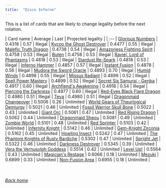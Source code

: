 ```yaml
---
title:  "Disco Inferno"
---
```


This is a list of cards that are likely to change legality before the next rotation.

| Card name | Average | Last | Projected legality |
| :-- |
[Glorious Numbers](https://db.ygoprodeck.com/card/?search=Glorious%20Numbers) | 0.4316 | 0.57 | Illegal |
[Kycoo the Ghost Destroyer](https://db.ygoprodeck.com/card/?search=Kycoo%20the%20Ghost%20Destroyer) | 0.4477 | 0.55 | Illegal |
[Malefic Truth Dragon](https://db.ygoprodeck.com/card/?search=Malefic%20Truth%20Dragon) | 0.4738 | 0.54 | Illegal |
[Amazoness Fighting Spirit](https://db.ygoprodeck.com/card/?search=Amazoness%20Fighting%20Spirit) | 0.4758 | 0.53 | Illegal |
[Buten](https://db.ygoprodeck.com/card/?search=Buten) | 0.4758 | 0.53 | Illegal |
[Raviel, Lord of Phantasms](https://db.ygoprodeck.com/card/?search=Raviel,%20Lord%20of%20Phantasms) | 0.4818 | 0.53 | Illegal |
[Stardust Re-Spark](https://db.ygoprodeck.com/card/?search=Stardust%20Re-Spark) | 0.4818 | 0.53 | Illegal |
[Inferno Hammer](https://db.ygoprodeck.com/card/?search=Inferno%20Hammer) | 0.4857 | 0.57 | Illegal |
[Instant Fusion](https://db.ygoprodeck.com/card/?search=Instant%20Fusion) | 0.4878 | 0.56 | Illegal |
[Mudora the Sword Oracle](https://db.ygoprodeck.com/card/?search=Mudora%20the%20Sword%20Oracle) | 0.4893 | 0.70 | Illegal |
[Humid Winds](https://db.ygoprodeck.com/card/?search=Humid%20Winds) | 0.4898 | 0.55 | Illegal |
[Missus Radiant](https://db.ygoprodeck.com/card/?search=Missus%20Radiant) | 0.4899 | 0.52 | Illegal |
[Spell Power Mastery](https://db.ygoprodeck.com/card/?search=Spell%20Power%20Mastery) | 0.4899 | 0.52 | Illegal |
[Secret Six Samurai - Genba](https://db.ygoprodeck.com/card/?search=Secret%20Six%20Samurai%20-%20Genba) | 0.4917 | 0.60 | Illegal |
[Archfiend's Awakening](https://db.ygoprodeck.com/card/?search=Archfiend's%20Awakening) | 0.4918 | 0.54 | Illegal |
[Piercing the Darkness](https://db.ygoprodeck.com/card/?search=Piercing%20the%20Darkness) | 0.4977 | 0.60 | Illegal |
[Red-Eyes Black Flare Dragon](https://db.ygoprodeck.com/card/?search=Red-Eyes%20Black%20Flare%20Dragon) | 0.4980 | 0.51 | Illegal |
[Teva](https://db.ygoprodeck.com/card/?search=Teva) | 0.4980 | 0.51 | Illegal |
[Dragonmaid Changeover](https://db.ygoprodeck.com/card/?search=Dragonmaid%20Changeover) | 0.5006 | 0.26 | Unlimited |
[World Gears of Theurlogical Demiurgy](https://db.ygoprodeck.com/card/?search=World%20Gears%20of%20Theurlogical%20Demiurgy) | 0.5021 | 0.46 | Unlimited |
[Fossil Warrior Skull Bone](https://db.ygoprodeck.com/card/?search=Fossil%20Warrior%20Skull%20Bone) | 0.5022 | 0.43 | Unlimited |
[Giant Orc](https://db.ygoprodeck.com/card/?search=Giant%20Orc) | 0.5061 | 0.47 | Unlimited |
[Red Rising Dragon](https://db.ygoprodeck.com/card/?search=Red%20Rising%20Dragon) | 0.5062 | 0.44 | Unlimited |
[Dragonmaid Sheou](https://db.ygoprodeck.com/card/?search=Dragonmaid%20Sheou) | 0.5081 | 0.49 | Unlimited |
[Zombie World](https://db.ygoprodeck.com/card/?search=Zombie%20World) | 0.5101 | 0.48 | Unlimited |
[Red Sprinter](https://db.ygoprodeck.com/card/?search=Red%20Sprinter) | 0.5103 | 0.42 | Unlimited |
[Infernity Knight](https://db.ygoprodeck.com/card/?search=Infernity%20Knight) | 0.5142 | 0.46 | Unlimited |
[Gem-Knight Zirconia](https://db.ygoprodeck.com/card/?search=Gem-Knight%20Zirconia) | 0.5162 | 0.45 | Unlimited |
[Howling Insect](https://db.ygoprodeck.com/card/?search=Howling%20Insect) | 0.5242 | 0.47 | Unlimited |
[The Phantom Knights of Rusty Bardiche](https://db.ygoprodeck.com/card/?search=The%20Phantom%20Knights%20of%20Rusty%20Bardiche) | 0.5302 | 0.47 | Unlimited |
[Spright Jet](https://db.ygoprodeck.com/card/?search=Spright%20Jet) | 0.5322 | 0.46 | Unlimited |
[Darkness Destroyer](https://db.ygoprodeck.com/card/?search=Darkness%20Destroyer) | 0.5345 | 0.39 | Unlimited |
[Vera the Vernusylph Goddess](https://db.ygoprodeck.com/card/?search=Vera%20the%20Vernusylph%20Goddess) | 0.5514 | 0.42 | Unlimited |
[Level Up!](https://db.ygoprodeck.com/card/?search=Level%20Up!) | 0.5564 | 0.43 | Unlimited |
[Magician's Restage](https://db.ygoprodeck.com/card/?search=Magician's%20Restage) | 0.6066 | 0.18 | Unlimited |
[Mezuki](https://db.ygoprodeck.com/card/?search=Mezuki) | 0.6899 | 0.33 | Unlimited |
[Non-Fusion Area](https://db.ygoprodeck.com/card/?search=Non-Fusion%20Area) | 0.6955 | 0.18 | Unlimited |

<br>

###### [Back home](index)
